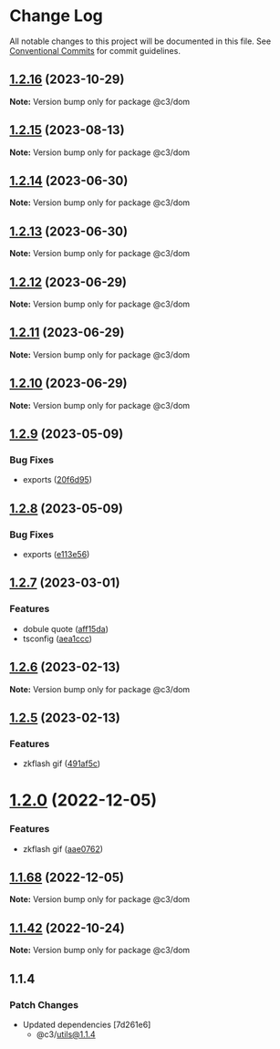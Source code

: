 # Change Log

All notable changes to this project will be documented in this file. See [Conventional Commits](https://conventionalcommits.org) for commit guidelines.

## [1.2.16](https://github.com/che3vinci/c3/compare/@c3/dom@1.2.15...@c3/dom@1.2.16) (2023-10-29)

**Note:** Version bump only for package @c3/dom

## [1.2.15](https://github.com/che3vinci/c3/compare/@c3/dom@1.2.14...@c3/dom@1.2.15) (2023-08-13)

**Note:** Version bump only for package @c3/dom

## [1.2.14](https://github.com/che3vinci/c3/compare/@c3/dom@1.2.13...@c3/dom@1.2.14) (2023-06-30)

**Note:** Version bump only for package @c3/dom

## [1.2.13](https://github.com/che3vinci/c3/compare/@c3/dom@1.2.12...@c3/dom@1.2.13) (2023-06-30)

**Note:** Version bump only for package @c3/dom

## [1.2.12](https://github.com/che3vinci/c3/compare/@c3/dom@1.2.10...@c3/dom@1.2.12) (2023-06-29)

**Note:** Version bump only for package @c3/dom

## [1.2.11](https://github.com/che3vinci/c3/compare/@c3/dom@1.2.10...@c3/dom@1.2.11) (2023-06-29)

**Note:** Version bump only for package @c3/dom

## [1.2.10](https://github.com/che3vinci/c3/compare/@c3/dom@1.2.9...@c3/dom@1.2.10) (2023-06-29)

**Note:** Version bump only for package @c3/dom

## [1.2.9](https://github.com/che3vinci/c3/compare/@c3/dom@1.2.8...@c3/dom@1.2.9) (2023-05-09)

### Bug Fixes

- exports ([20f6d95](https://github.com/che3vinci/c3/commit/20f6d95b2abde328befe989e49dc2889a2a8c2bf))

## [1.2.8](https://github.com/che3vinci/c3/compare/@c3/dom@1.2.7...@c3/dom@1.2.8) (2023-05-09)

### Bug Fixes

- exports ([e113e56](https://github.com/che3vinci/c3/commit/e113e56172b939439d4e073ae7e103bb1fa155d2))

## [1.2.7](https://github.com/che3vinci/c3/compare/@c3/dom@1.2.6...@c3/dom@1.2.7) (2023-03-01)

### Features

- dobule quote ([aff15da](https://github.com/che3vinci/c3/commit/aff15dae3f43ca86185abd8ec257aef68cf8d41b))
- tsconfig ([aea1ccc](https://github.com/che3vinci/c3/commit/aea1ccc7d62652a10355425b024c4953ece0a95a))

## [1.2.6](https://github.com/che3vinci/c3/compare/@c3/dom@1.2.5...@c3/dom@1.2.6) (2023-02-13)

**Note:** Version bump only for package @c3/dom

## [1.2.5](https://github.com/che3vinci/c3/compare/@c3/dom@1.2.0...@c3/dom@1.2.5) (2023-02-13)

### Features

- zkflash gif ([491af5c](https://github.com/che3vinci/c3/commit/491af5c86e204eb64d62d5ff2b509e0b0e6f4484))

# [1.2.0](https://github.com/che3vinci/c3/compare/@c3/dom@1.1.67...@c3/dom@1.2.0) (2022-12-05)

### Features

- zkflash gif ([aae0762](https://github.com/che3vinci/c3/commit/aae0762161753d645be1458e8f0ace77cdbbb504))

## [1.1.68](https://github.com/che3vinci/c3/compare/@c3/dom@1.1.67...@c3/dom@1.1.68) (2022-12-05)

**Note:** Version bump only for package @c3/dom

## [1.1.42](https://github.com/che3vinci/c3/compare/@c3/dom@1.1.41...@c3/dom@1.1.42) (2022-10-24)

**Note:** Version bump only for package @c3/dom

## 1.1.4

### Patch Changes

- Updated dependencies [7d261e6]
  - @c3/utils@1.1.4
